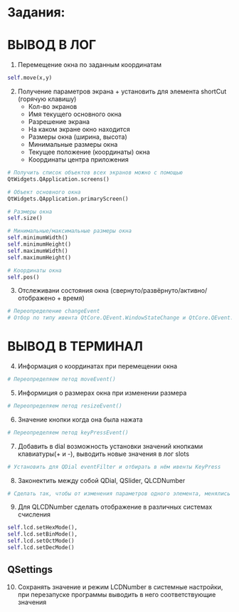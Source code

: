 # Задания:

# ВЫВОД В ЛОГ

1. Перемещение окна по заданным координатам

```python
self.move(x,y)
```

2. Получение параметров экрана + установить для элемента shortCut (горячую клавишу)
    * Кол-во экранов
    * Имя текущего основного окна
    * Разрешение экрана
    * На каком экране окно находится
    * Размеры окна (ширина, высота)
    * Минимальные размеры окна
    * Текущее положение (координаты) окна
    * Координаты центра приложения

```python
# Получить список объектов всех экранов можно с помощью
QtWidgets.QApplication.screens()

# Объект основного окна
QtWidgets.QApplication.primaryScreen()

# Размеры окна
self.size()

# Минимальные/максимальные размеры окна
self.minimumWidth()
self.minimumHeight()
self.maximumWidth()
self.maximumHeight()

# Координаты окна
self.pos()
```

3. Отслеживани состояния окна (свернуто/развёрнуто/активно/отображено + время) 

```python
# Переопределение changeEvent
# Отбор по типу ивента QtCore.QEvent.WindowStateChange и QtCore.QEvent.ActivationChange
```

# ВЫВОД В ТЕРМИНАЛ

4. Информация о координатах при перемещении окна
```python
# Переопределяем петод moveEvent()
```

5. Информиция о размерах окна при изменении размера
```python
# Переопределяем петод resizeEvent()
```

6. Значение кнопки когда она была нажата
```python
# Переопределяем петод keyPressEvent()
```
7. Добавить в dial возможность установки значений кнопками клавиатуры(+ и -), выводить новые значения в лог slots
```python
# Установить для QDial eventFilter и отбирать в нём ивенты KeyPress
```

8. Законектить между собой QDial, QSlider, QLCDNumber
```python
# Сделать так, чтобы от изменения параметров одного элемента, менялись параметры в другом 
```

9. Для QLCDNumber сделать отображение в различных системах счисления
```python
self.lcd.setHexMode(),
self.lcd.setBinMode(),
self.lcd.setOctMode()
self.lcd.setDecMode()
```

## QSettings

10. Сохранять значение и режим LCDNumber в системные настройки, при перезапуске программы выводить в него
соответствующие значения